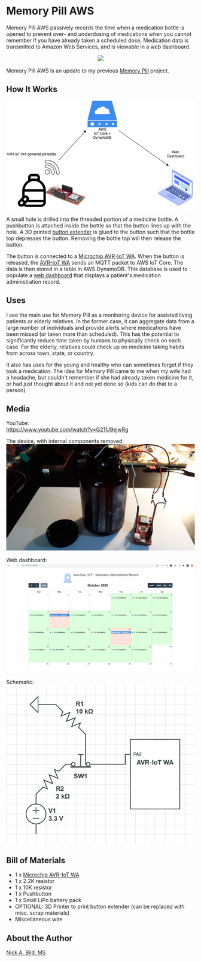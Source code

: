 # Memory Pill AWS

Memory Pill AWS passively records the time when a medication bottle is opened to prevent over- and underdosing of medications when you cannot remember if you have already taken a scheduled dose.  Medication data is transmitted to Amazon Web Services, and is viewable in a web dashboard.

<p align="center">
<img src="https://raw.githubusercontent.com/nickbild/memory_pill/main/media/memory_pill_aws.gif">
</p>

Memory Pill AWS is an update to my previous [Memory Pill](https://github.com/nickbild/memory_pill) project.

## How It Works

<p align="center">
<img src="https://raw.githubusercontent.com/nickbild/memory_pill_aws/main/media/memory_pill_aws_overview.jpg">
</p>

A small hole is drilled into the threaded portion of a medicine bottle.  A pushbutton is attached inside the bottle so that the button lines up with the hole.  A 3D printed [button extender](https://github.com/nickbild/memory_pill/tree/master/3d_models) is glued to the button such that the bottle top depresses the button.  Removing the bottle top will then release the button.

The button is connected to a [Microchip AVR-IoT WA](https://www.microchip.com/Developmenttools/ProductDetails/EV15R70A).  When the button is released, the [AVR-IoT WA](https://github.com/nickbild/memory_pill_aws/tree/main/memory_pill_aws.X) sends an MQTT packet to AWS IoT Core.  The data is then stored in a table in AWS DynamoDB.  This database is used to populate a [web dashboard](https://github.com/nickbild/memory_pill_aws/tree/main/web_calendar) that displays a patient's medication administration record.

## Uses

I see the main use for Memory Pill as a monitoring device for assisted living patients or elderly relatives.  In the former case, it can aggregate data from a large number of individuals and provide alerts where medications have been missed (or taken more than scheduled).  This has the potential to significantly reduce time taken by humans to physically check on each case.  For the elderly, relatives could check up on medicine taking habits from across town, state, or country.

It also has uses for the young and healthy who can sometimes forget if they took a medication.  The idea for Memory Pill came to me when my wife had a headache, but couldn't remember if she had already taken medicine for it, or had just thought about it and not yet done so (kids can do that to a person).

## Media

YouTube:  
https://www.youtube.com/watch?v=G21fJ9ejwRg

The device, with internal components removed:
![memory_pill](https://raw.githubusercontent.com/nickbild/memory_pill_aws/main/media/memory_pill_aws.jpg)

Web dashboard:
![schematic](https://raw.githubusercontent.com/nickbild/memory_pill_aws/main/media/dashboard_sm.png)

Schematic:
![schematic](https://raw.githubusercontent.com/nickbild/memory_pill_aws/main/media/schematic.png)

## Bill of Materials

- 1 x [Microchip AVR-IoT WA](https://www.microchip.com/Developmenttools/ProductDetails/EV15R70A)
- 1 x 2.2K resistor
- 1 x 10K resistor
- 1 x Pushbutton
- 1 x Small LiPo battery pack
- OPTIONAL: 3D Printer to print button extender (can be replaced with misc. scrap materials)
- Miscellaneous wire

## About the Author

[Nick A. Bild, MS](https://nickbild79.firebaseapp.com/#!/)
